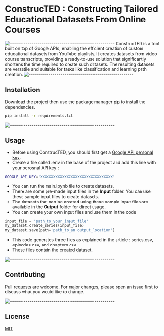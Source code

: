 # ConstrucTED : Constructing Tailored Educational Datasets From Online Courses
![-----------------------------------------------------](https://raw.githubusercontent.com/andreasbm/readme/master/assets/lines/rainbow.png)
ConstrucTED is a tool built on top of Google APIs, enabling the efficient creation of custom educational datasets from YouTube playlists. It creates datasets from video course transcripts, providing a ready-to-use solution that significantly shortens the time required to create such datasets. The resulting datasets are versatile and suitable for tasks like classification
and learning path creation.
![-----------------------------------------------------](https://raw.githubusercontent.com/andreasbm/readme/master/assets/lines/rainbow.png)

## Installation

Download the project then use the package manager [pip](https://pip.pypa.io/en/stable/) to install the dependencies.

```bash
pip install -r requirements.txt
```
![-----------------------------------------------------](https://raw.githubusercontent.com/andreasbm/readme/master/assets/lines/rainbow.png)

## Usage
- Before using ConstrucTED, you should first get a [Google API personal key](https://developers.google.com/youtube/v3/getting-started).
- Create a file called .env in the base of the project and add this line with your perosnal API key : 
```bash
GOOGLE_API_KEY='XXXXXXXXXXXXXXXXXXXXXXXXXXXXXXXXX'
```
- You can run the main.ipynb file to create datasets. 
- There are some pre-made input files in the <b>Input</b> folder. You can use these sample input files to create datasets. 
- The datasets that can be created using these sample input files are available in the <b>Output</b> folder for direct usage.
- You can create your own input files and use them in the code 
```python
input_file = 'path_to_your_input_file'
my_dataset.create_series(input_file)
my_dataset.save(path='path_to_an output_location')
```
- This code generates three files as explained in the article : series.csv, episodes.csv, and chapters.csv.
- These files contain the created dataset.

![-----------------------------------------------------](https://raw.githubusercontent.com/andreasbm/readme/master/assets/lines/rainbow.png)
## Contributing

Pull requests are welcome. For major changes, please open an issue first
to discuss what you would like to change.

![-----------------------------------------------------](https://raw.githubusercontent.com/andreasbm/readme/master/assets/lines/rainbow.png)

## License

[MIT](https://choosealicense.com/licenses/mit/)